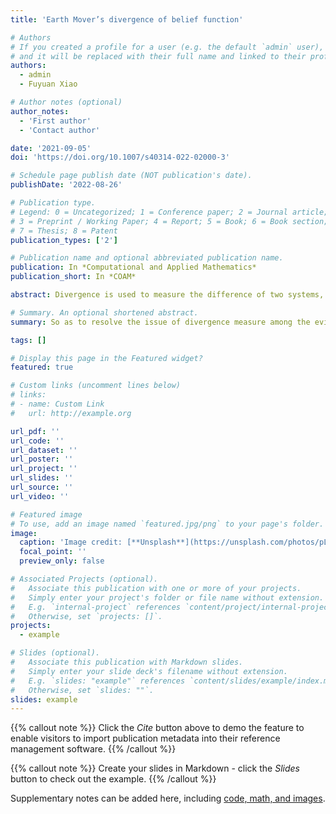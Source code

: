 ```yaml
---
title: 'Earth Mover’s divergence of belief function'

# Authors
# If you created a profile for a user (e.g. the default `admin` user), write the username (folder name) here
# and it will be replaced with their full name and linked to their profile.
authors:
  - admin
  - Fuyuan Xiao

# Author notes (optional)
author_notes:
  - 'First author'
  - 'Contact author'

date: '2021-09-05'
doi: 'https://doi.org/10.1007/s40314-022-02000-3'

# Schedule page publish date (NOT publication's date).
publishDate: '2022-08-26'

# Publication type.
# Legend: 0 = Uncategorized; 1 = Conference paper; 2 = Journal article;
# 3 = Preprint / Working Paper; 4 = Report; 5 = Book; 6 = Book section;
# 7 = Thesis; 8 = Patent
publication_types: ['2']

# Publication name and optional abbreviated publication name.
publication: In *Computational and Applied Mathematics*
publication_short: In *COAM*

abstract: Divergence is used to measure the difference of two systems, and it is widely applied in many fields. To solve this problem more efficiently, Dempster–Shafer evidence theory has been proposed, different from the traditional probability distribution, and because of its processing advantages of uncertainty, has been widely used in many aspects of reality. In this paper, a new method of belief divergence measure of mass functions is proposed, named as Earth Mover’s divergence of belief function, which is a generalization of Earth Mover’s distance (Wasserstein distance). Compared with other existing methods of divergence measuring, the EM divergence can show good performance in the presence of higher degrees of uncertainty and more conflicts. Numerical examples help have a better understanding of the Earth Mover’s divergence of belief function. Based on the new method of belief divergence measure, there is a combination model proposed to address the problem of data fusion. Application in target recognition is used to show the efficiency of the proposed method of divergence measure.

# Summary. An optional shortened abstract.
summary: So as to resolve the issue of divergence measure among the evidence from different sources, the contributions of this paper are that a new method of measuring the evidence divergence of BPAs is proposed, named as Earth Mover’s divergence of belief function. This divergence method is the generalization of Earth Mover’s distance(Wasserstein distance) Arjovsky et al. (2017) which can still provide a meaningful and smooth representation of the distance between two probability assignment in lower dimensional manifolds without overlaps. There is a signiﬁcant difference between EM divergence and EMD because it has been improved on the basis of EMD to be more suitable for the evidence measuring. EMD is independent of the order of the elements in the probability distributions and EM divergence require that the focal elements of two BPAs must corresponding to each other. Moreover, compared with other existing methods of divergence measuring, the EM divergence can show good performance in the presence of higher degrees of uncertainty and more conﬂicts. The example application of target recognition which is on the basis of data fusion has illustrated that the proposed divergence can get the highest reliability to the correct target.

tags: []

# Display this page in the Featured widget?
featured: true

# Custom links (uncomment lines below)
# links:
# - name: Custom Link
#   url: http://example.org

url_pdf: ''
url_code: ''
url_dataset: ''
url_poster: ''
url_project: ''
url_slides: ''
url_source: ''
url_video: ''

# Featured image
# To use, add an image named `featured.jpg/png` to your page's folder.
image:
  caption: 'Image credit: [**Unsplash**](https://unsplash.com/photos/pLCdAaMFLTE)'
  focal_point: ''
  preview_only: false

# Associated Projects (optional).
#   Associate this publication with one or more of your projects.
#   Simply enter your project's folder or file name without extension.
#   E.g. `internal-project` references `content/project/internal-project/index.md`.
#   Otherwise, set `projects: []`.
projects:
  - example

# Slides (optional).
#   Associate this publication with Markdown slides.
#   Simply enter your slide deck's filename without extension.
#   E.g. `slides: "example"` references `content/slides/example/index.md`.
#   Otherwise, set `slides: ""`.
slides: example
---
```


{{% callout note %}}
Click the _Cite_ button above to demo the feature to enable visitors to import publication metadata into their reference management software.
{{% /callout %}}

{{% callout note %}}
Create your slides in Markdown - click the _Slides_ button to check out the example.
{{% /callout %}}

Supplementary notes can be added here, including [code, math, and images](https://wowchemy.com/docs/writing-markdown-latex/).
